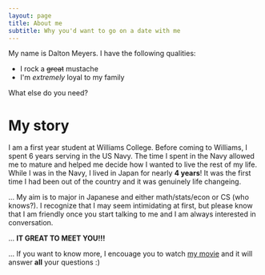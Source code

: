 ```yaml
---
layout: page
title: About me
subtitle: Why you'd want to go on a date with me
---
```


My name is Dalton Meyers. I have the following qualities:

- I rock a ~~great~~ mustache
- I'm _extremely_ loyal to my family

What else do you need?

# __My story__

I am a first year student at Williams College. Before coming to Williams, I spent 6 years serving in the US Navy. The time I spent in the Navy allowed me to mature and helped me decide how I wanted to live the rest of my life. While I was in the Navy, I lived in Japan for nearly __4 years__! It was the first time I had been out of the country and it was genuinely life changeing.

... My aim is to major in Japanese and either math/stats/econ or CS (who knows?). I recognize that I may seem intimidating at first, but please know that I am friendly once you start talking to me and I am always interested in conversation.

... __IT GREAT TO MEET YOU!!!__


... If you want to know more, I encouage you to watch [my movie](https://en.wikipedia.org/wiki/The_Princess_Bride_%28film%29) and it will answer **all** your questions :)
